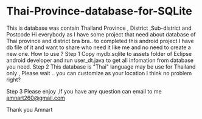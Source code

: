 Thai-Province-database-for-SQLite
=================================

This is database was  contain Thailand Province , District ,Sub-district and Postcode
Hi everybody as I have some project that need about database of Thai province and district bra bra..
to completed this android project I have db file of it and want to share who need it like me and no need to create a new one.
How to use ?
Step 1
Copy mydb.sqlite to assets folder of Eclipse android developer and run user_dt.java to get all infomation from database you need.
Step 2 This database is "Thai" language may be use for Thailand only , Please wait .. you can customize as your location I think 
no problem right? 

Step 3 Please enjoy ,If you have any question can email to me amnart260@gmail.com

Thank you
Amnart
